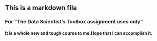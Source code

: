 ## This is a markdown file
### For "The Data Scientist’s Toolbox assignment uses only"
#### It is a whole new and tough course to me.Hope that I can accomplish it.
